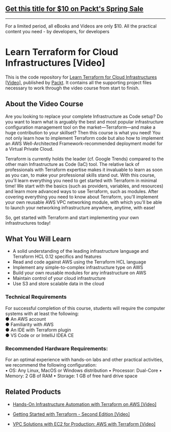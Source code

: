 ## [Get this title for $10 on Packt's Spring Sale](https://www.packt.com/V15131?utm_source=github&utm_medium=packt-github-repo&utm_campaign=spring_10_dollar_2022)
-----
For a limited period, all eBooks and Videos are only $10. All the practical content you need \- by developers, for developers

# Learn Terraform for Cloud Infrastructures [Video]
This is the code repository for [Learn Terraform for Cloud Infrastructures [Video]](https://www.packtpub.com/cloud-networking/learn-terraform-for-cloud-infrastructures-video), published by [Packt](https://www.packtpub.com/?utm_source=github). It contains all the supporting project files necessary to work through the video course from start to finish.
## About the Video Course
Are you looking to replace your complete Infrastructure as Code setup? Do you want to learn what is arguably the best and most popular infrastructure configuration management tool on the market—Terraform—and make a huge contribution to your skillset? Then this course is what you need! You not only learn how to implement Terraform code but also how to implement an AWS Well-Architected Framework-recommended deployment model for a Virtual Private Cloud.

Terraform is currently holds the leader (cf. Google Trends) compared to the other main Infrastructure as Code (IaC) tool. The relative lack of professionals with Terraform expertise makes it invaluable to learn as soon as you can, to make your professional skills stand out. With this course, you'll learn everything you need to get started with Terraform in minimal time! We start with the basics (such as providers, variables, and resources) and learn more advanced ways to use Terraform, such as modules. After covering everything you need to know about Terraform, you'll implement your own reusable AWS VPC networking module, with which you'll be able to launch your networking infrastructure anywhere, anytime, with ease!

So, get started with Terraform and start implementing your own infrastructures today!

<H2>What You Will Learn</H2>
<DIV class=book-info-will-learn-text>
<UL>
<LI>A solid understanding of the leading infrastructure language and Terraform HCL 0.12 specifics and features
<LI>Read and code against AWS using the Terraform HCL language
<LI>Implement any simple-to-complex infrastructure type on AWS
<LI>Build your own reusable modules for any infrastructure on AWS
<LI>Maintain control of your cloud infrastructure
<LI>Use S3 and store scalable data in the cloud
  </LI></UL></DIV>

### Technical Requirements
For successful completion of this course, students will require the computer systems with at least the following:<br/>
●	An AWS account <br/>
●	Familiarity with AWS<br/>
●	An IDE with Terraform plugin<br/>
●	VS Code or or IntelliJ IDEA CE
<br/>


### Recommended Hardware Requirements:<br/>
For an optimal experience with hands-on labs and other practical activities, we recommend the following configuration:
<br/>
•	OS: Any Linux, MacOS or Windows distribution
•	Processor: Dual-Core
•	Memory: 2 GB of RAM
•	Storage: 1 GB of free hard drive space




## Related Products
* [Hands-On Infrastructure Automation with Terraform on AWS [Video]](hhttps://www.packtpub.com/big-data-and-business-intelligence/hands-infrastructure-automation-terraform-aws-video)

* [Getting Started with Terraform - Second Edition [Video]](https://www.packtpub.com/networking-and-servers/getting-started-terraform-second-edition)

* [VPC Solutions with EC2 for Production: AWS with Terraform [Video]](https://www.packtpub.com/application-development/vpc-solutions-ec2-production-aws-terraform-video)

